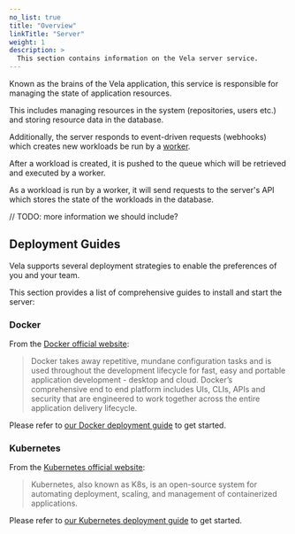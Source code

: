 ```yaml
---
no_list: true
title: "Overview"
linkTitle: "Server"
weight: 1
description: >
  This section contains information on the Vela server service.
---
```


Known as the brains of the Vela application, this service is responsible for managing the state of application resources.

This includes managing resources in the system (repositories, users etc.) and storing resource data in the database.

Additionally, the server responds to event-driven requests (webhooks) which creates new workloads be run by a [worker](/docs/administration/worker/).

After a workload is created, it is pushed to the queue which will be retrieved and executed by a worker.

As a workload is run by a worker, it will send requests to the server's API which stores the state of the workloads in the database.

// TODO: more information we should include?

## Deployment Guides

Vela supports several deployment strategies to enable the preferences of you and your team.

This section provides a list of comprehensive guides to install and start the server:

### Docker

From the [Docker official website](https://docker.io/):

> Docker takes away repetitive, mundane configuration tasks and is used throughout the development lifecycle for fast, easy and portable application development - desktop and cloud. Docker’s comprehensive end to end platform includes UIs, CLIs, APIs and security that are engineered to work together across the entire application delivery lifecycle.

Please refer to [our Docker deployment guide](/docs/administration/server/docker/) to get started.

### Kubernetes

From the [Kubernetes official website](https://kubernetes.io/):

> Kubernetes, also known as K8s, is an open-source system for automating deployment, scaling, and management of containerized applications.

Please refer to [our Kubernetes deployment guide](/docs/administration/server/kubernetes/) to get started.
